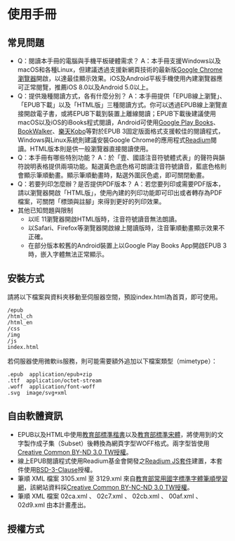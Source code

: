# 使用手冊

## 常見問題

- Q：閱讀本手冊的電腦與手機平板硬體需求？
A：本手冊支援Windows以及macOS和各種Linux，但建議透過支援新網頁技術的最新版[Google Chrome瀏覽器](https://www.google.com/chrome/)開啟，以達最佳顯示效果。iOS及Android平板手機使用內建瀏覽器應可正常閱覽，推薦iOS 8.0以及Android 5.0以上。
- Q：提供幾種閱讀方式，各有什麼分別？
A：本手冊提供「EPUB線上瀏覽」、「EPUB下載」以及「HTML版」三種閱讀方式。你可以透過EPUB線上瀏覽直接開啟電子書，或將EPUB下載到裝置上離線閱讀；EPUB下載後建議使用macOS以及iOS的iBooks程式閱讀，Android可使用[Google Play Books](https://play.google.com/store/apps/details?id=com.google.android.apps.books&hl=zh_TW)、[BookWalker](https://play.google.com/store/apps/details?id=tw.com.bookwalker&hl=zh_TW)、[樂天Kobo](https://play.google.com/store/apps/details?id=com.kobobooks.android.tw&hl=zh_TW)等對於EPUB 3固定版面格式支援較佳的閱讀程式，Windows與Linux系統則建議安裝Google Chrome的應用程式[Readium](https://chrome.google.com/webstore/detail/readium/fepbnnnkkadjhjahcafoaglimekefifl?hl=zh-TW)閱讀。HTML版本則是供一般瀏覽器直接閱讀使用。
- Q：本手冊有哪些特別功能？
A：於「壹、國語注音符號體式表」的聲符與韻符說明表格提供兩項功能。點選黃色底色格可朗讀注音符號讀音，藍底色格則會顯示筆順動畫。顯示筆順動畫時，點選外圍灰色處，即可關閉動畫。
- Q：若要列印怎麼辦？是否提供PDF版本？
A：若您要列印或需要PDF版本，請以瀏覽器開啟「HTML版」，使用內建的列印功能即可印出或者轉存為PDF檔案，可關閉「標頭與註腳」來得到更好的列印效果。
- 其他已知問題與限制
	- 以IE 11瀏覽器開啟HTML版時，注音符號讀音無法朗讀。
	- 以Safari、Firefox等瀏覽器開啟線上閱讀版時，注音筆順動畫顯示效果不正確。
	- 在部分版本較舊的Android裝置上以Google Play Books App開啟EPUB 3時，嵌入字體無法正常顯示。

## 安裝方式

請將以下檔案與資料夾移動至伺服器空間，預設index.html為首頁，即可使用。

    /epub
    /html_ch
    /html_en
    /css
    /img
    /js
    index.html

若伺服器使用微軟iis服務，則可能需要額外追加以下檔案類型（mimetype）：

    .epub  application/epub+zip
    .ttf  application/octet-stream
    .woff  application/font-woff
    .svg  image/svg+xml

## 自由軟體資訊

- EPUB以及HTML中使用[教育部標準楷書](http://depart.moe.edu.tw/ed2400/News_Content.aspx?n=8940E5C0456177C3&sms=893AAA1CBFE149DE&s=DFBE7BE3EE0DB6AE)以及[教育部標準宋體](http://depart.moe.edu.tw/ed2400/News_Content.aspx?n=8940E5C0456177C3&sms=893AAA1CBFE149DE&s=161DEBC9EACEA333)，將使用到的文字製作成子集（Subset）後轉換為網頁字型WOFF格式。兩字型皆使用[Creative Common BY-ND 3.0 TW授權](https://creativecommons.org/licenses/by-nd/3.0/tw/)。
- 線上EPUB閱讀程式使用Readium基金會開發之[Readium JS套件](https://github.com/readium/readium-js-viewer)建置，本套件使用[BSD-3-Clause](https://opensource.org/licenses/BSD-3-Clause)授權。
- 筆順 XML 檔案 3105.xml 至 3129.xml 來自[教育部常用國字標準字體筆順學習網](http://stroke-order.learningweb.moe.edu.tw/)，該網站資料採[Creative Common BY-NC-ND 3.0 TW授權](https://creativecommons.org/licenses/by-nc-nd/3.0/tw/)。
- 筆順 XML 檔案 02ca.xml 、 02c7.xml 、 02cb.xml 、 00af.xml 、 02d9.xml 由本計畫產出。

## 授權方式
